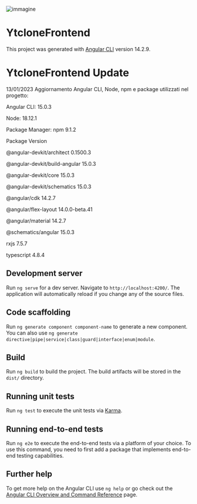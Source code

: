 ![immagine](https://user-images.githubusercontent.com/94211283/213875076-057f81aa-2248-4022-b67f-e8d496086494.png)

# YtcloneFrontend

This project was generated with [Angular CLI](https://github.com/angular/angular-cli) version 14.2.9.

# YtcloneFrontend Update

13/01/2023
Aggiornamento Angular CLI, Node, npm e package utilizzati nel progetto:

Angular CLI: 15.0.3

Node: 18.12.1

Package Manager: npm 9.1.2

Package                         Version

@angular-devkit/architect       0.1500.3

@angular-devkit/build-angular   15.0.3

@angular-devkit/core            15.0.3

@angular-devkit/schematics      15.0.3

@angular/cdk                    14.2.7

@angular/flex-layout            14.0.0-beta.41

@angular/material               14.2.7

@schematics/angular             15.0.3

rxjs                            7.5.7

typescript                      4.8.4


## Development server

Run `ng serve` for a dev server. Navigate to `http://localhost:4200/`. The application will automatically reload if you change any of the source files.

## Code scaffolding

Run `ng generate component component-name` to generate a new component. You can also use `ng generate directive|pipe|service|class|guard|interface|enum|module`.

## Build

Run `ng build` to build the project. The build artifacts will be stored in the `dist/` directory.

## Running unit tests

Run `ng test` to execute the unit tests via [Karma](https://karma-runner.github.io).

## Running end-to-end tests

Run `ng e2e` to execute the end-to-end tests via a platform of your choice. To use this command, you need to first add a package that implements end-to-end testing capabilities.

## Further help

To get more help on the Angular CLI use `ng help` or go check out the [Angular CLI Overview and Command Reference](https://angular.io/cli) page.
